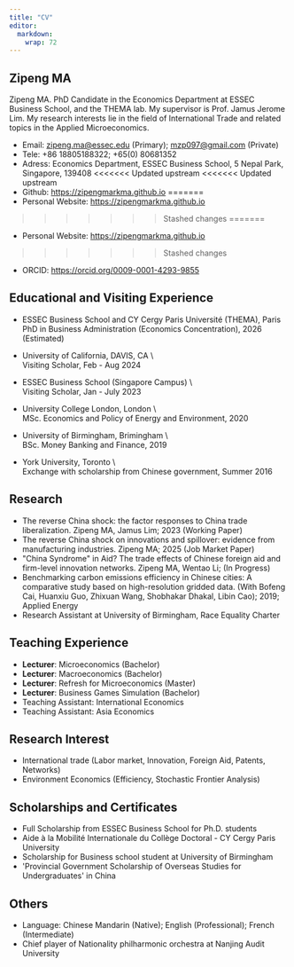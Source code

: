 ```yaml
---
title: "CV"
editor: 
  markdown: 
    wrap: 72
---
```



## Zipeng MA

Zipeng MA. PhD Candidate in the Economics Department at ESSEC Business School, and the THEMA lab. My supervisor is Prof. Jamus Jerome Lim. My research interests lie in the field of International Trade and related topics in the Applied Microeconomics.

- Email: zipeng.ma@essec.edu (Primary); mzp097@gmail.com (Private)
- Tele: +86 18805188322; +65(0) 80681352 
- Adress: Economics Department, ESSEC Business School, 5 Nepal Park, Singapore, 139408
<<<<<<< Updated upstream
<<<<<<< Updated upstream
- Github: <https://zipengmarkma.github.io>
=======
- Personal Website: <https://zipengmarkma.github.io>
>>>>>>> Stashed changes
=======
- Personal Website: <https://zipengmarkma.github.io>
>>>>>>> Stashed changes
- ORCID: <https://orcid.org/0009-0001-4293-9855>


## Educational and Visiting Experience

- ESSEC Business School and CY Cergy Paris Université (THEMA), Paris \
  PhD in Business Administration (Economics Concentration), 2026 (Estimated)

- University of California, DAVIS, CA \                                                    
  Visiting Scholar, Feb - Aug 2024  

- ESSEC Business School (Singapore Campus) \                                           
  Visiting Scholar, Jan - July 2023

- University College London, London \                                                           
  MSc. Economics and Policy of Energy and Environment, 2020

- University of Birmingham, Brimingham \                                                       
  BSc. Money Banking and Finance, 2019

- York University, Toronto \                                                                   
  Exchange with scholarship from Chinese government, Summer 2016


## Research

- The reverse China shock: the factor responses to China trade liberalization. Zipeng MA, Jamus Lim; 2023 (Working Paper)
- The reverse China shock on innovations and spillover: evidence from manufacturing industries. Zipeng MA; 2025 (Job Market Paper)
- "China Syndrome" in Aid? The trade effects of Chinese foreign aid and firm-level innovation networks. Zipeng MA, Wentao Li; (In Progress)
- Benchmarking carbon emissions efficiency in Chinese cities: A comparative study based on high-resolution gridded data. (With Bofeng Cai, Huanxiu Guo, Zhixuan Wang, Shobhakar Dhakal, Libin Cao); 2019; Applied Energy
- Research Assistant at University of Birmingham, Race Equality Charter
  

## Teaching Experience

- <strong>Lecturer</strong>: Microeconomics (Bachelor)
- <strong>Lecturer</strong>: Macroeconomics (Bachelor)
- <strong>Lecturer</strong>: Refresh for Microeconomics (Master)
- <strong>Lecturer</strong>: Business Games Simulation (Bachelor)
- Teaching Assistant: International Economics
- Teaching Assistant: Asia Economics


## Research Interest

- International trade (Labor market, Innovation, Foreign Aid, Patents, Networks)
- Environment Economics (Efficiency, Stochastic Frontier Analysis)


## Scholarships and Certificates
- Full Scholarship from ESSEC Business School for Ph.D. students
- Aide à la Mobilité Internationale du Collège Doctoral - CY Cergy Paris University
- Scholarship for Business school student at University of Birmingham
- 'Provincial Government Scholarship of Overseas Studies for Undergraduates' in China


## Others
- Language: Chinese Mandarin (Native); English (Professional); French (Intermediate)
- Chief player of Nationality philharmonic orchestra at Nanjing Audit University
